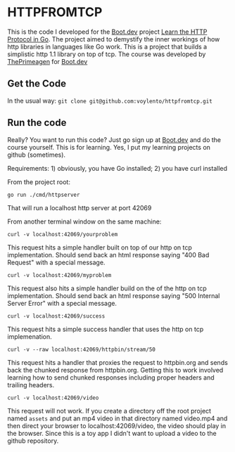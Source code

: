 # HTTPFROMTCP

This is the code I developed for the [Boot.dev](https://www.boot.dev) project [Learn the HTTP Protocol in Go](https://www.boot.dev/courses/learn-http-protocol-golang). The project aimed to demystify the inner workings of how http libraries in languages like Go work. This is a project that builds a simplistic http 1.1 library on top of tcp. The course was developed by [ThePrimeagen](https://github.com/ThePrimeagen) for [Boot.dev](https://www.boot.dev)

## Get the Code

In the usual way: `git clone git@github.com:voylento/httpfromtcp.git`

## Run the code

Really? You want to run this code? Just go sign up at [Boot.dev](https://www.boot.dev) and do the course yourself. This is for learning. Yes, I put my learning projects on github (sometimes).

Requirements: 1) obviously, you have Go installed; 2) you have curl installed

From the project root:

```
go run ./cmd/httpserver
```

That will run a localhost http server at port 42069

From another terminal window on the same machine:

```
curl -v localhost:42069/yourproblem
```
This request hits a simple handler built on top of our http on tcp implementation. Should send back an html response saying "400 Bad Request" with a special message.

```
curl -v localhost:42069/myproblem
```
This request also hits a simple handler build on the of the http on tcp implementation. Should send back an html response saying "500 Internal Server Error" with a special message.

```
curl -v localhost:42069/success
```
This request hits a simple success handler that uses the http on tcp implemenation.

```
curl -v --raw localhost:42069/httpbin/stream/50
```
This request hits a handler that proxies the request to httpbin.org and sends back the chunked response from httpbin.org. Getting this to work involved learning how to send chunked responses including proper headers and trailing headers.

```
curl -v localhost:42069/video
```
This request will not work. If you create a directory off the root project named `assets` and put an mp4 video in that directory named video.mp4 and then direct your browser to localhost:42069/video, the video should play in the browser. Since this is a toy app I didn't want to upload a video to the github repository.
